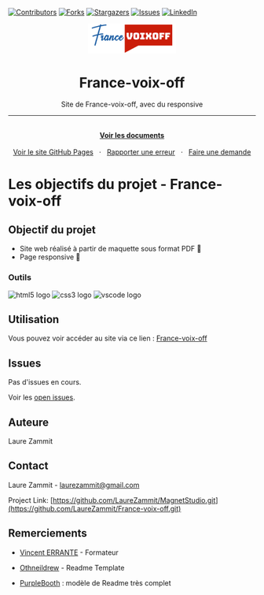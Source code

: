 [![Contributors][contributors-shield]][contributors-url]
[![Forks][forks-shield]][forks-url]
[![Stargazers][stars-shield]][stars-url]
[![Issues][issues-shield]][issues-url]
[![LinkedIn][linkedin-shield]][linkedin-url]

<div align="center">
  <a name="readme-top"></a>
  <a href="https://laurezammit.github.io/France-voix-off/">
    <img src="img/cropped-logo-France-voixoff-2.png" alt="Logo" width="180">
  </a>

  <h1 align="center">France-voix-off</h1>
  <p align="center">Site de France-voix-off, avec du responsive</p>

  <hr>

  <p align="center">
    <br>
    <a href="https://github.com/LaureZammit/France-voix-off"><strong>Voir les documents</strong></a>
    <br>
    <br>
    <a href="https://laurezammit.github.io/France-voix-off/">Voir le site GitHub Pages</a>
    &nbsp
    ·
    &nbsp
    <a href="https://github.com/LaureZammit/France-voix-off/issues">Rapporter une erreur</a>
    &nbsp
    ·
    &nbsp
    <a href="https://github.com/LaureZammit/France-voix-off/issues">Faire une demande</a>
  </p>
</div>

# Les objectifs du projet - France-voix-off
## Objectif du projet

* Site web réalisé à partir de maquette sous format PDF 📂
* Page responsive 📱

 ### Outils
  
<img src="https://cdn.jsdelivr.net/gh/devicons/devicon/icons/html5/html5-original.svg" height="30" alt="html5 logo"  /> <img src="https://cdn.jsdelivr.net/gh/devicons/devicon/icons/css3/css3-original.svg" height="30" alt="css3 logo"  /> <img src="https://cdn.jsdelivr.net/gh/devicons/devicon/icons/vscode/vscode-original.svg" height="30" alt="vscode logo"  />
  
 ## Utilisation
  
Vous pouvez voir accéder au site via ce lien : [France-voix-off](https://laurezammit.github.io/France-voix-off/)

 ## Issues
  
Pas d'issues en cours.

Voir les [open issues](https://github.com/LaureZammit/France-voix-off/issues).

## Auteure
Laure Zammit

## Contact
  
Laure Zammit - laurezammit@gmail.com

Project Link: [https://github.com/LaureZammit/MagnetStudio.git](https://github.com/LaureZammit/France-voix-off.git)

## Remerciements
  * [Vincent ERRANTE](https://www.errantevincent.com/) - Formateur

  * [Othneildrew](https://github.com/othneildrew/Best-README-Template/blob/master/README.md) - Readme Template
  * [PurpleBooth](https://github.com/PurpleBooth/a-good-readme-template) : modèle de Readme très complet


<!-- MARKDOWN LINKS & IMAGES -->
<!-- https://www.markdownguide.org/basic-syntax/#reference-style-links -->
[contributors-shield]: https://img.shields.io/github/contributors/LaureZammit/MagnetStudio.svg?style=for-the-badge
[contributors-url]: https://github.com/LaureZammit/MagnetStudio/graphs/contributors
[forks-shield]: https://img.shields.io/github/forks/LaureZammit/MagnetStudio.svg?style=for-the-badge
[forks-url]: https://github.com/LaureZammit/MagnetStudio/forks
[stars-shield]: https://img.shields.io/github/stars/LaureZammit/MagnetStudio.svg?style=for-the-badge
[stars-url]: https://github.com/LaureZammit/MagnetStudio/stargazers
[issues-shield]: https://img.shields.io/github/issues/LaureZammit/MagnetStudio.svg?style=for-the-badge
[issues-url]: https://github.com/LaureZammit/MagnetStudio/issues

[linkedin-shield]: https://img.shields.io/badge/-LinkedIn-black.svg?style=for-the-badge&logo=linkedin&colorB=555
[linkedin-url]: https://www.linkedin.com/in/laure-zammit-84a3b3150/
